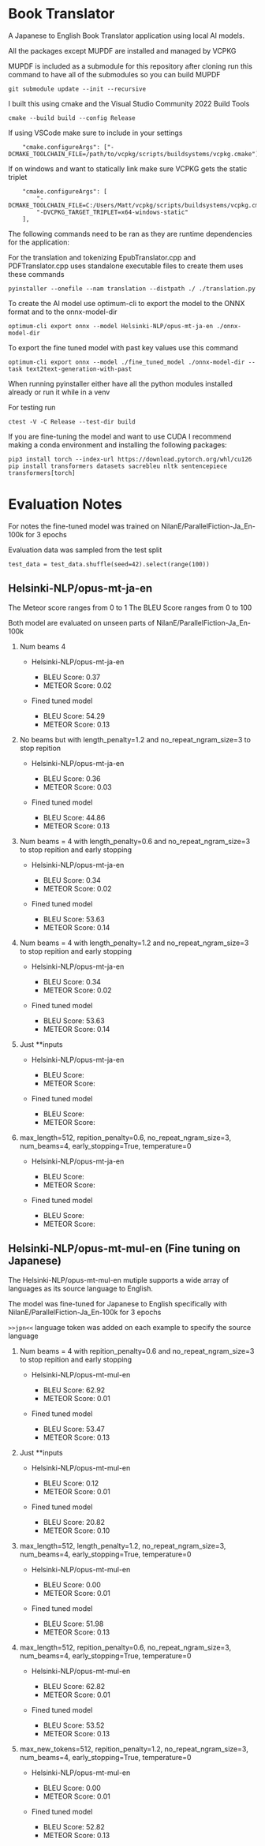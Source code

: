 # Book Translator
A Japanese to English Book Translator application using local AI models. 

All the packages except MUPDF are installed and managed by VCPKG

MUPDF is included as a submodule for this repository after cloning run this command to have all of the submodules so you can build MUPDF
```
git submodule update --init --recursive
```

I built this using cmake and the Visual Studio Community 2022 Build Tools

```
cmake --build build --config Release
```

If using VSCode make sure to include in your settings
```
    "cmake.configureArgs": ["-DCMAKE_TOOLCHAIN_FILE=/path/to/vcpkg/scripts/buildsystems/vcpkg.cmake"],
```

If on windows and want to statically link make sure VCPKG gets the static triplet
```
    "cmake.configureArgs": [
        "-DCMAKE_TOOLCHAIN_FILE=C:/Users/Matt/vcpkg/scripts/buildsystems/vcpkg.cmake",
        "-DVCPKG_TARGET_TRIPLET=x64-windows-static"
    ],
```



The following commands need to be ran as they are runtime dependencies for the application:

For the translation and tokenizing EpubTranslator.cpp and PDFTranslator.cpp uses standalone executable files to create them uses these commands
```
pyinstaller --onefile --nam translation --distpath ./ ./translation.py
```

To create the AI model use optimum-cli to export the model to the ONNX format and to the onnx-model-dir
```
optimum-cli export onnx --model Helsinki-NLP/opus-mt-ja-en ./onnx-model-dir
```
To export the fine tuned model with past key values use this command
```
optimum-cli export onnx --model ./fine_tuned_model ./onnx-model-dir --task text2text-generation-with-past
```



When running pyinstaller either have all the python modules installed already or run it while in a venv


For testing run
```
ctest -V -C Release --test-dir build
```



If you are fine-tuning the model and want to use CUDA I recommend making a conda environment and installing the following packages:
```
pip3 install torch --index-url https://download.pytorch.org/whl/cu126
pip install transformers datasets sacrebleu nltk sentencepiece transformers[torch]
```


# Evaluation Notes

For notes the fine-tuned model was trained on NilanE/ParallelFiction-Ja_En-100k for 3 epochs

Evaluation data was sampled from the test split
```
test_data = test_data.shuffle(seed=42).select(range(100))
```
## Helsinki-NLP/opus-mt-ja-en

The Meteor score ranges from 0 to 1
The BLEU Score ranges from 0 to 100

Both model are evaluated on unseen parts of NilanE/ParallelFiction-Ja_En-100k

1. Num beams 4
    - Helsinki-NLP/opus-mt-ja-en
        - BLEU Score: 0.37
        - METEOR Score: 0.02

    - Fined tuned model
        - BLEU Score: 54.29
        - METEOR Score: 0.13

2. No beams but with length_penalty=1.2 and no_repeat_ngram_size=3 to stop repition
    - Helsinki-NLP/opus-mt-ja-en
        - BLEU Score: 0.36
        - METEOR Score: 0.03

    - Fined tuned model
        - BLEU Score: 44.86
        - METEOR Score: 0.13

3. Num beams = 4 with length_penalty=0.6 and no_repeat_ngram_size=3 to stop repition and early stopping
    - Helsinki-NLP/opus-mt-ja-en
        - BLEU Score: 0.34
        - METEOR Score: 0.02

    - Fined tuned model
        - BLEU Score: 53.63
        - METEOR Score: 0.14

4. Num beams = 4 with length_penalty=1.2 and no_repeat_ngram_size=3 to stop repition and early stopping
    - Helsinki-NLP/opus-mt-ja-en
        - BLEU Score: 0.34
        - METEOR Score: 0.02

    - Fined tuned model
        - BLEU Score: 53.63
        - METEOR Score: 0.14

5. Just \*\*inputs
    - Helsinki-NLP/opus-mt-ja-en
        - BLEU Score:
        - METEOR Score:

    - Fined tuned model
        - BLEU Score:
        - METEOR Score:

6. max_length=512, repition_penalty=0.6, no_repeat_ngram_size=3, num_beams=4, early_stopping=True, temperature=0
    - Helsinki-NLP/opus-mt-ja-en
        - BLEU Score:
        - METEOR Score:

    - Fined tuned model
        - BLEU Score:
        - METEOR Score:



## Helsinki-NLP/opus-mt-mul-en (Fine tuning on Japanese)

The Helsinki-NLP/opus-mt-mul-en mutiple supports a wide array of languages as its source language to English.

The model was fine-tuned for Japanese to English specifically with NilanE/ParallelFiction-Ja_En-100k for 3 epochs

`>>jpn<<` language token was added on each example to specify the source language

1. Num beams = 4 with repition_penalty=0.6 and no_repeat_ngram_size=3 to stop repition and early stopping
    - Helsinki-NLP/opus-mt-mul-en
        - BLEU Score: 62.92
        - METEOR Score: 0.01

    - Fined tuned model
        - BLEU Score: 53.47
        - METEOR Score: 0.13

2. Just \*\*inputs
    - Helsinki-NLP/opus-mt-mul-en
        - BLEU Score: 0.12
        - METEOR Score: 0.01

    - Fined tuned model
        - BLEU Score: 20.82
        - METEOR Score: 0.10

3. max_length=512, length_penalty=1.2, no_repeat_ngram_size=3, num_beams=4, early_stopping=True, temperature=0
    - Helsinki-NLP/opus-mt-mul-en
        - BLEU Score: 0.00
        - METEOR Score: 0.01
    
    - Fined tuned model
        - BLEU Score: 51.98
        - METEOR Score: 0.13

4. max_length=512, repition_penalty=0.6, no_repeat_ngram_size=3, num_beams=4, early_stopping=True, temperature=0
    - Helsinki-NLP/opus-mt-mul-en
        - BLEU Score: 62.82
        - METEOR Score: 0.01

    - Fined tuned model
        - BLEU Score: 53.52
        - METEOR Score: 0.13

5. max_new_tokens=512, repition_penalty=1.2, no_repeat_ngram_size=3, num_beams=4, early_stopping=True, temperature=0
    - Helsinki-NLP/opus-mt-mul-en
        - BLEU Score: 0.00
        - METEOR Score: 0.01

    - Fined tuned model
        - BLEU Score: 52.82
        - METEOR Score: 0.13